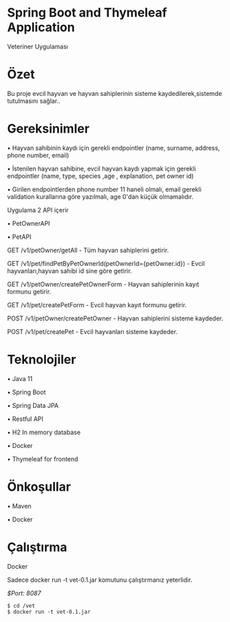 
# Spring Boot and Thymeleaf Application

Veteriner Uygulaması

  
# Özet

Bu proje evcil hayvan ve hayvan sahiplerinin sisteme kaydedilerek,sistemde tutulmasını sağlar..

# Gereksinimler

• Hayvan sahibinin kaydı için gerekli endpointler (name, surname, address, phone number, email)

• İstenilen hayvan sahibine, evcil hayvan kaydı yapmak için gerekli endpointler (name, type, species ,age , explanation, pet owner id)

• Girilen endpointlerden phone number 11 haneli olmalı, email gerekli validation kurallarına göre yazılmalı, age 0'dan küçük olmamalıdır.


   Uygulama 2 API içerir
  
• PetOwnerAPI

• PetAPI

  GET /v1/petOwner/getAll - Tüm hayvan sahiplerini getirir.
  
  GET /v1/pet/findPetByPetOwnerId(petOwnerId={petOwner.id}) - Evcil hayvanları,hayvan sahibi id sine göre getirir.
  
  GET /v1/petOwner/createPetOwnerForm - Hayvan sahiplerinin kayıt formunu getirir.
  
  GET /v1/pet/createPetForm - Evcil hayvan kayıt formunu getirir.

  POST /v1/petOwner/createPetOwner - Hayvan sahiplerini sisteme kaydeder.
  
  POST /v1/pet/createPet - Evcil hayvanları sisteme kaydeder.

# Teknolojiler

• Java 11

• Spring Boot

• Spring Data JPA

• Restful API 

• H2 In memory database

• Docker

• Thymeleaf for frontend

# Önkoşullar

• Maven

• Docker

# Çalıştırma

  Docker
  
  Sadece docker run -t vet-0.1.jar komutunu çalıştırmanız yeterlidir.
  
  *$Port: 8087*
  ```ssh
  $ cd /vet
  $ docker run -t vet-0.1.jar
  ```
  
